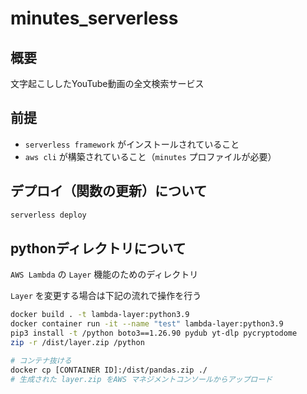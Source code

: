 # minutes_serverless

## 概要
文字起こししたYouTube動画の全文検索サービス

## 前提
- `serverless framework` がインストールされていること
- `aws cli` が構築されていること（`minutes` プロファイルが必要）

## デプロイ（関数の更新）について

```sh
serverless deploy
```

## pythonディレクトリについて
`AWS Lambda` の `Layer` 機能のためのディレクトリ

`Layer` を変更する場合は下記の流れで操作を行う

```sh
docker build . -t lambda-layer:python3.9
docker container run -it --name "test" lambda-layer:python3.9
pip3 install -t /python boto3==1.26.90 pydub yt-dlp pycryptodome
zip -r /dist/layer.zip /python

# コンテナ抜ける
docker cp [CONTAINER ID]:/dist/pandas.zip ./
# 生成された layer.zip をAWS マネジメントコンソールからアップロード
```

